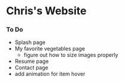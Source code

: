 # Chris's Website

### To Do

* Splash page
* My favorite vegetables page
	* figure out how to size images properly
* Resume page
* Contact page
* add animation for item hover

